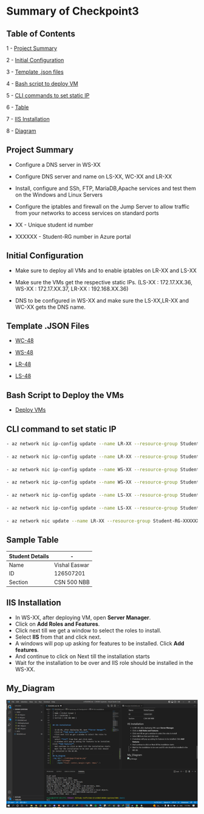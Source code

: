# Summary of Checkpoint3


## Table of Contents

1 - [Project Summary](#project-summary)

2 - [Initial Configuration](#initial-configuration)

3 - [Template .json files](#template-json-files)

4 - [Bash script to deploy VM](#bash-script-to-deploy-the-vms)

5 - [CLI commands to set static IP](#cli-command-to-set-static-ip) 

6 - [Table](#sample-table)

7 - [IIS Installation](#iis-installation)

8 - [Diagram](#mydiagram)


## Project Summary

- Configure a DNS server in WS-XX

- Configure DNS server and name on LS-XX, WC-XX and LR-XX

- Install, configure and SSh, FTP, MariaDB,Apache services and test them on the Windows and Linux Servers

- Configure the iptables and firewall on the Jump Server to allow traffic from your networks to access services on standard ports

- XX - Unique student id number

- XXXXXX - Student-RG number in Azure portal

## Initial Configuration

- Make sure to deploy all VMs and to enable iptables on LR-XX and LS-XX

- Make sure the VMs get the respective static IPs. (LS-XX : 172.17.XX.36, WS-XX : 172.17.XX.37, LR-XX : 192.168.XX.36)

- DNS to be configured in WS-XX and make sure the LS-XX,LR-XX and WC-XX gets the DNS name.


## Template .JSON Files

- [WC-48](WC-48.json)

- [WS-48](WS-48.json)

- [LR-48](LR-48.json)

- [LS-48](LS-48.json)

## Bash Script to Deploy the VMs

- [Deploy VMs](VMDeploy.bash)

## CLI command to set static IP
```bash
- az network nic ip-config update --name LR-XX --resource-group Student-RG-XXXXXX --nic-name LR-XX --private-ip-address 192.168.XX.37

- az network nic ip-config update --name LR-XX --resource-group Student-RG-XXXXXX --nic-name LR-XX --private-ip-address 192.168.XX.36

- az network nic ip-config update --name WS-XX --resource-group Student-RG-XXXXXX --nic-name WS-XX --private-ip-address 172.17.XX.50

- az network nic ip-config update --name WS-XX --resource-group Student-RG-XXXXXX --nic-name WS-XX --private-ip-address 172.17.XX.37

- az network nic ip-config update --name LS-XX --resource-group Student-RG-XXXXXX --nic-name LS-XX --private-ip-address 172.17.XX.51

- az network nic ip-config update --name LS-XX --resource-group Student-RG-XXXXXX --nic-name LS-XX --private-ip-address 172.17.XX.36

- az network nic update --name LR-XX --resource-group Student-RG-XXXXXX --ip-forwarding true
```

## Sample Table

| Student Details | - |
| - | - |
| Name | Vishal Easwar |
| ID | 126507201 |
| Section | CSN 500 NBB | 


## IIS Installation

- In WS-XX, after deploying VM, open **Server Manager**.
- Click on **Add Roles and Features**.
- Click next till we get a window to select the roles to install.
- Select **IIS** from that and click next.
- A windows will pop up asking for features to be installed. Click **Add features**.
- And continue to click on Next till the installation starts
- Wait for the installation to be over and IIS role should be installed in the WS-XX. 

## My_Diagram

<img src="./IND6image.png"
     alt="ind6image"
     style="float: center; margin-right: 10px;" />